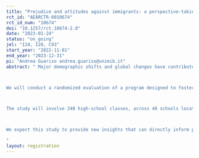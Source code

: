 ```yaml
---
title: "Prejudice and attitudes against immigrants: a perspective-taking intervention in high schools in italy"
rct_id: "AEARCTR-0010674"
rct_id_num: "10674"
doi: "10.1257/rct.10674-2.0"
date: "2023-01-24"
status: "on_going"
jel: "I24, I28, C93"
start_year: "2022-11-01"
end_year: "2023-12-31"
pi: "Andrea Guariso andrea.guariso@unimib.it"
abstract: " Major demographic shifts and global changes have contributed to the increasing diversity in the composition of the population in Italy. The country has been relentlessly involved in population aging and demographic decline, while at the same time turning from a historical emigration country to a major destination for (young) migrants and asylum seekers from neighbouring regions. This change in the demographic composition has significant implications for social integration at the local level, with major challenges posed by hostile attitudes towards immigrants and minority groups, including prejudices, discrimination, and xenophobia. This project investigates the potential role of educational programs in shaping attitudes toward immigrants and cultural diversity among youth, with the final goal of designing effective integration policies for inter-group relations and an inclusive society.

We will conduct a randomized evaluation of a program designed to foster intercultural dialogue and social inclusion through perspective-taking activities that can encourage students to break down stereotypes and consider cultural diversity and integration as a value. The program is implemented by the Italian-based NGO Helpcode and has been created by a multidisciplinary team of social scientists, pedagogical consultants, and multimedia developers within a framework of ‘active learning’. 

The study will involve 240 high-school classes, across 40 schools located in the provinces of the two Italian cities of Milano and Genova. Due to resource constraints, the program can only be delivered to 120 classes during the school year 2022-2023. Other classes will be covered in the future, depending on the success of this initial phase and on future funding availability. The classes that will receive the program in this initial phase will be randomly selected among available classes within each target school. We will then conduct two rounds of data collection (baseline and endline), surveying a sample of about 17 students per class, for a total of about 4,080 students. Our primary outcome of interest will be attitudes towards migrants, as captured through a combination of measures, that include the Implicit Association Test (IAT), behavioural games, and self-reported measures. Our surveys will also allow us to capture a wider range of outcomes and discuss the mechanisms behind the observed impact.

We expect this study to provide new insights that can directly inform practitioners and policymakers to design programs and policies aimed at handling the complexity of population changes and creating an open and inclusive society. 
"
layout: registration
---
```


